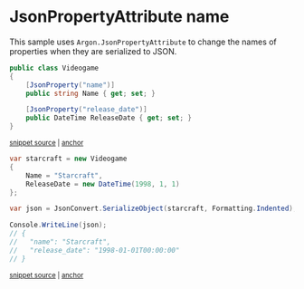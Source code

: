 # JsonPropertyAttribute name

This sample uses `Argon.JsonPropertyAttribute` to change the names of properties when they are serialized to JSON.

<!-- snippet: JsonPropertyNameTypes -->
<a id='snippet-jsonpropertynametypes'></a>
```cs
public class Videogame
{
    [JsonProperty("name")]
    public string Name { get; set; }

    [JsonProperty("release_date")]
    public DateTime ReleaseDate { get; set; }
}
```
<sup><a href='/Src/Tests/Documentation/Samples/Serializer/JsonPropertyName.cs#L32-L41' title='Snippet source file'>snippet source</a> | <a href='#snippet-jsonpropertynametypes' title='Start of snippet'>anchor</a></sup>
<!-- endSnippet -->

<!-- snippet: JsonPropertyNameUsage -->
<a id='snippet-jsonpropertynameusage'></a>
```cs
var starcraft = new Videogame
{
    Name = "Starcraft",
    ReleaseDate = new DateTime(1998, 1, 1)
};

var json = JsonConvert.SerializeObject(starcraft, Formatting.Indented);

Console.WriteLine(json);
// {
//   "name": "Starcraft",
//   "release_date": "1998-01-01T00:00:00"
// }
```
<sup><a href='/Src/Tests/Documentation/Samples/Serializer/JsonPropertyName.cs#L46-L60' title='Snippet source file'>snippet source</a> | <a href='#snippet-jsonpropertynameusage' title='Start of snippet'>anchor</a></sup>
<!-- endSnippet -->
